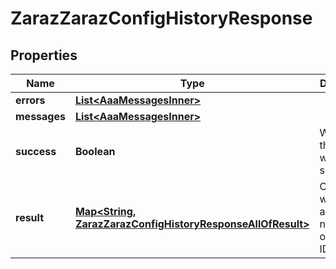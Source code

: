 

# ZarazZarazConfigHistoryResponse


## Properties

| Name | Type | Description | Notes |
|------------ | ------------- | ------------- | -------------|
|**errors** | [**List&lt;AaaMessagesInner&gt;**](AaaMessagesInner.md) |  |  |
|**messages** | [**List&lt;AaaMessagesInner&gt;**](AaaMessagesInner.md) |  |  |
|**success** | **Boolean** | Whether the API call was successful |  |
|**result** | [**Map&lt;String, ZarazZarazConfigHistoryResponseAllOfResult&gt;**](ZarazZarazConfigHistoryResponseAllOfResult.md) | Object where keys are numericc onfiguration IDs |  |



